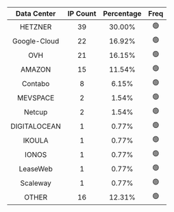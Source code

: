 | Data Center | IP Count | Percentage | Freq |
|:------------:|:--------:|:-----------:|:-----:|
| HETZNER | 39 | 30.00% | 🟢 |
| Google-Cloud | 22 | 16.92% | 🟢 |
| OVH | 21 | 16.15% | 🟢 |
| AMAZON | 15 | 11.54% | 🟢 |
| Contabo | 8 | 6.15% | 🟢 |
| MEVSPACE | 2 | 1.54% | 🟢 |
| Netcup | 2 | 1.54% | 🟢 |
| DIGITALOCEAN | 1 | 0.77% | 🟢 |
| IKOULA | 1 | 0.77% | 🟢 |
| IONOS | 1 | 0.77% | 🟢 |
| LeaseWeb | 1 | 0.77% | 🟢 |
| Scaleway | 1 | 0.77% | 🟢 |
| OTHER | 16 | 12.31% | 🟢 |